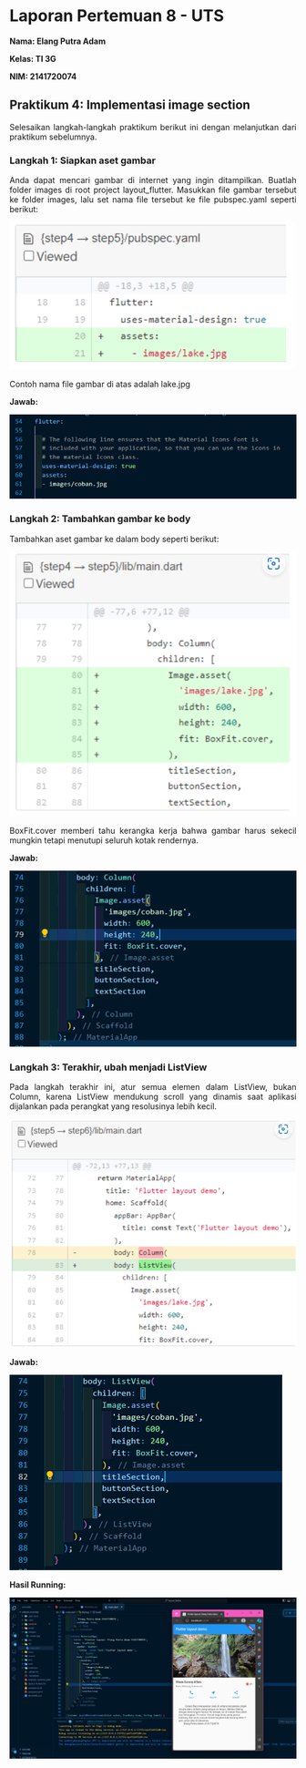 <style>
    body {text-align: justify}
</style>

# <b>Laporan Pertemuan 8 - UTS</b>
<b> Nama: Elang Putra Adam

Kelas: TI 3G

NIM: 2141720074 </b>

## <b>Praktikum 4: Implementasi image section</b>

Selesaikan langkah-langkah praktikum berikut ini dengan melanjutkan dari praktikum sebelumnya.

### <b>Langkah 1: Siapkan aset gambar</b>

Anda dapat mencari gambar di internet yang ingin ditampilkan. Buatlah folder images di root project layout_flutter. Masukkan file gambar tersebut ke folder images, lalu set nama file tersebut ke file pubspec.yaml seperti berikut:

![Alt text](images/image.png)

Contoh nama file gambar di atas adalah lake.jpg

<b>Jawab:</b>

![Alt text](images/image-1.png)

### <b>Langkah 2: Tambahkan gambar ke body</b>

Tambahkan aset gambar ke dalam body seperti berikut:

![Alt text](images/image-2.png)

BoxFit.cover memberi tahu kerangka kerja bahwa gambar harus sekecil mungkin tetapi menutupi seluruh kotak rendernya.

<b>Jawab:</b>

![Alt text](images/image-3.png)

### <b>Langkah 3: Terakhir, ubah menjadi ListView</b>

Pada langkah terakhir ini, atur semua elemen dalam ListView, bukan Column, karena ListView mendukung scroll yang dinamis saat aplikasi dijalankan pada perangkat yang resolusinya lebih kecil.

![Alt text](images/image-4.png)

<b>Jawab:</b>

![Alt text](images/image-5.png)

<b>Hasil Running:</b>

![Alt text](images/image-6.png)